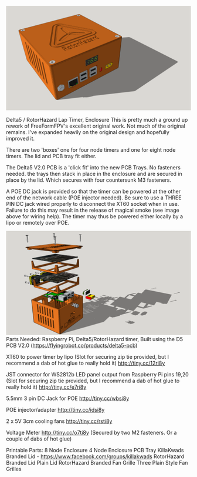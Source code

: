 
![alt text](https://github.com/Cerberus74/RotorHazard/raw/master/Hardware/3D%20Printed%20Enclosure/Images/RH%20Case.png)

Delta5 / RotorHazard Lap Timer, Enclosure
This is pretty much a ground up rework of FreeFormFPV's excellent original work. Not much of the original remains. I've expanded heavily on the original design and hopefully improved it.

There are two 'boxes' one for four node timers and one for eight node timers. The lid and PCB tray fit either.

The Delta5 V2.0 PCB is a 'click fit' into the new PCB Trays. No fasteners needed. the trays then stack in place in the enclosure and are secured in place by the lid. Which secures with four countersunk M3 fasteners.

A POE DC jack is provided so that the timer can be powered at the other end of the network cable (POE injector needed). Be sure to use a THREE PIN DC jack wired properly to disconnect the XT60 socket when in use. Failure to do this may result in the release of magical smoke (see image above for wiring help). The timer may thus be powered either locally by a lipo or remotely over POE.

![alt text](https://github.com/Cerberus74/RotorHazard/raw/master/Hardware/3D%20Printed%20Enclosure/Images/ExplodedView.png)
Parts Needed:
Raspberry Pi, Delta5/RotorHazard timer, Built using the D5 PCB V2.0 (https://flyingrobot.co/products/delta5-pcb)

XT60 to power timer by lipo (Slot for securing zip tie provided, but I recommend a dab of hot glue to really hold it)
http://tiny.cc/12ri8y

JST connector for WS2812b LED panel output from Raspberry Pi pins 19,20 (Slot for securing zip tie provided, but I recommend a dab of hot glue to really hold it)
http://tiny.cc/e7ri8y

5.5mm 3 pin DC Jack for POE
http://tiny.cc/wbsi8y

POE injector/adapter
http://tiny.cc/idsi8y

2 x 5V 3cm cooling fans
http://tiny.cc/rsti8y

Voltage Meter
http://tiny.cc/o7ti8y
(Secured by two M2 fasteners. Or a couple of dabs of hot glue)

Printable Parts:
8 Node Enclosure
4 Node Enclosure
PCB Tray
KillaKwads Branded Lid - https://www.facebook.com/groups/killakwads
RotorHazard Branded Lid
Plain Lid
RotorHazard Branded Fan Grille
Three Plain Style Fan Grilles

